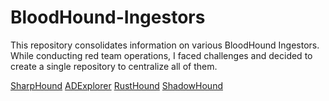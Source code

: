 # BloodHound-Ingestors

This repository consolidates information on various BloodHound Ingestors. While conducting red team operations, I faced challenges and decided to create a single repository to centralize all of them.

[SharpHound](https://github.com/SpecterOps/SharpHound.git)
[ADExplorer](https://github.com/c3c/ADExplorerSnapshot.py.git)
[RustHound](https://github.com/g0h4n/RustHound-CE)
[ShadowHound](https://github.com/Friends-Security/ShadowHound)
